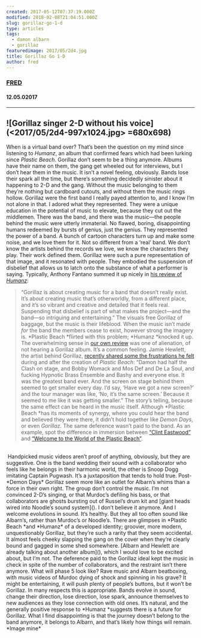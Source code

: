 ```yaml
---
created: 2017-05-12T07:37:19.000Z
modified: 2018-02-08T21:04:51.000Z
slug: gorillaz-go-1-d
type: articles
tags:
  - damon albarn
  - gorillaz
featuredimage: 2017/05/2d4.jpg
title: Gorillaz Go 1-D
author: fred
---
```

### [FRED](<https://www.youtube.com/watch?v=9lWKt4vxOdg>)
#### 12\.05.02017
------

![Gorillaz singer 2-D without his voice](<2017/05/2d4-997x1024.jpg> =680x698)
------
When is a virtual band over? That’s been the question on my mind since listening to *Humanz*, an album that confirmed fears which had been lurking since *Plastic Beach*. Gorillaz don’t seem to be a thing anymore. Albums have their name on them, the gang get wheeled out for interviews, but I don’t hear them in the music. It isn’t a novel feeling, obviously. Bands lose their spark all the time, but there’s something decidedly sinister about it happening to 2-D and the gang. Without the music belonging to them they’re nothing but cardboard cutouts, and without them the music rings hollow.
Gorillaz were the first band I really payed attention to, and I know I’m not alone in that. I adored what they represented. They were a unique education in the potential of music to elevate, because they cut out the middlemen. There was the band, and there was the music—the people behind the music were utterly immaterial. No flawed, boring, disappointing humans redeemed by bursts of genius, just the genius. They represented the power of a band. A bunch of cartoon characters turn up and make some noise, and we love them for it. Not so different from a ‘real’ band. We don’t know the artists behind the records we love, we know the characters they play. Their work defined them. Gorillaz were such a pure representation of that image, and it resonated with people. They embodied the suspension of disbelief that allows us to latch onto the substance of what a performer is saying. Typically, Anthony Fantano summed it up nicely in [his review of *Humanz*](<https://www.youtube.com/watch?v=Uooqk3B0kC4>):
> “Gorillaz is about creating music for a band that doesn’t really exist. It’s about creating music that’s otherworldly, from a different place, and it’s so vibrant and creative and detailed that it feels real. Suspending that disbelief is part of what makes the project—and the band—so intriguing and entertaining.”
The visuals free Gorillaz of baggage, but the music is their lifeblood. When the music isn’t made *for* the band the members cease to exist, however strong the imagery is. *Plastic Beach *flirted with this problem; *Humanz *knocked it up. The overwhelming sense in [our own review](<https://audioxide.com/reviews/gorillaz-humanz/>) was one of alienation, of not hearing a Gorillaz album. It’s a common feeling. Jamie Hewlett, the artist behind Gorillaz, [recently shared some the frustrations he felt](<https://www.theguardian.com/music/2017/apr/30/damon-albarn-and-jamie-hewlett-we-fight-over-everything-gorillaz-humanz-interview>) during and after the creation of *Plastic Beach*:
> “Damon had half the Clash on stage, and Bobby Womack and Mos Def and De La Soul, and fucking Hypnotic Brass Ensemble and Bashy and everyone else. It was the greatest band ever. And the screen on stage behind them seemed to get smaller every day. I’d say, ‘Have we got a new screen?’ and the tour manager was like, ‘No, it’s the same screen.’ Because it seemed to me like it was getting smaller.”
The story’s telling, because the same effect can be heard in the music itself. Although *Plastic Beach *has its moments of synergy, where you could hear the band and believed they were there, it didn’t hold together like *Demon Days*, or even *Gorillaz*. The same deference wasn’t paid to the band. As an example, spot the difference in immersion between [“Clint Eastwood”](<https://www.youtube.com/watch?v=UclCCFNG9q4>) and [“Welcome to the World of the Plastic Beach”](<https://www.youtube.com/watch?v=p0OVD0_YJnU>).

<center></center>
­

<center></center>
­
Handpicked music videos aren’t proof of anything, obviously, but they are suggestive. One is the band wedding their sound with a collaborator who feels like he belongs in their harmonic world, the other is Snoop Dogg imitating Captain Pugwash. It’s a juxtaposition that tends to hold true. Post-*Demon Days* Gorillaz seem more like an outlet for Albarn’s whims than a force in their own right. The group don’t control the music. I’m not convinced 2-D’s singing, or that Murdoc’s defiling his bass, or that collaborators are ghosts bursting out of Russel’s drum kit and [giant heads wired into Noodle’s sound system](<https://www.youtube.com/watch?v=uAOR6ib95kQ>). I don’t believe it anymore.
And I welcome evolutions in sound. It’s healthy. But they all too often sound like Albarn’s, rather than Murdoc’s or Noodle’s. There are glimpses in *Plastic Beach *and *Humanz* of a developed identity; groovier, more modern, unquestionably Gorillaz, but they’re such a rarity that they seem accidental. It almost feels cheeky slapping the gang on the cover when they’re clearly bound and gagged in some shed somewhere. [Albarn and Hewlett are already talking about another album](<https://www.youtube.com/watch?v=GQXGGDXlE18&feature=youtu.be&t=25m40s>), which I would love to be excited about, but I’m not. The deference paid to the Gorillaz ideal kept the music in check in spite of the number of collaborators, and the restraint isn’t there anymore. What will phase 5 look like? Rave music and Albarn beatboxing, with music videos of Murdoc dying of shock and spinning in his grave? It might be entertaining, it will push plenty of people’s buttons, but it won’t be Gorillaz.
In many respects this is appropriate. Bands evolve in sound, change their direction, lose direction, lose spark, announce themselves to new audiences as they lose connection with old ones. It’s natural, and the generally positive response to *Humanz *suggests there is a future for Gorillaz. What I find disappointing is that the journey doesn’t belong to the band anymore, it belongs to Albarn, and that’s likely how things will remain.
*Image mine*